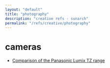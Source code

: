 ```yaml
---
layout: "default"
title: "photography"
description: "creative refs - sunarch"
permalink: "/refs/creative/photography"
---
```


# cameras

- [Comparison of the Panasonic Lumix TZ range](https://www.cameraworld.co.uk/panasonic-tz)